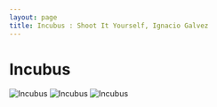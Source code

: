 ```yaml
---
layout: page
title: Incubus : Shoot It Yourself, Ignacio Galvez
---
```


# Incubus

![Incubus](http://assets.farmhouse.co/publishing/1-shoot-it-yourself/images/incubus-1.jpg)
![Incubus](http://assets.farmhouse.co/publishing/1-shoot-it-yourself/images/incubus-2.jpg)
![Incubus](http://assets.farmhouse.co/publishing/1-shoot-it-yourself/images/incubus-3.jpg)

